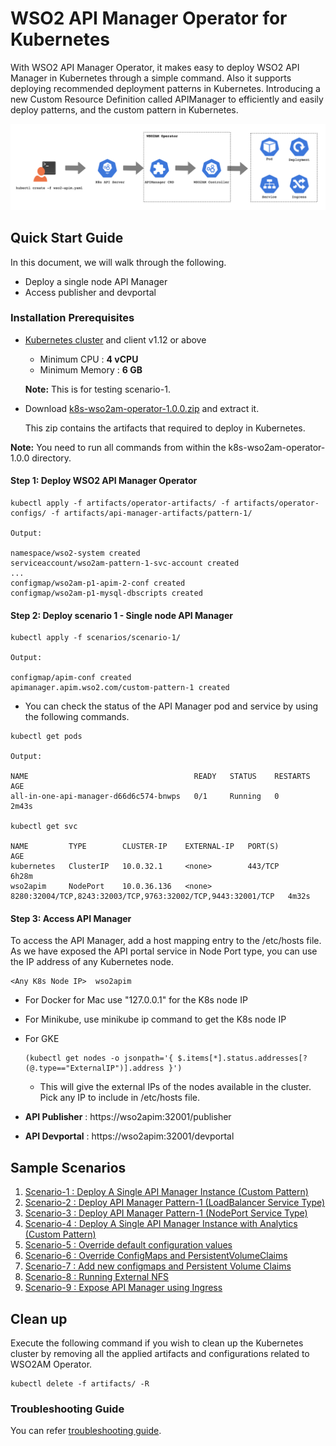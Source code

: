 # WSO2 API Manager Operator for Kubernetes

With WSO2 API Manager Operator, it makes easy to deploy WSO2 API Manager in Kubernetes through a simple command. Also it supports deploying recommended deployment patterns in Kubernetes. Introducing a new Custom Resource Definition called APIManager to efficiently and easily deploy patterns, and the custom pattern in Kubernetes.

![K8S CRD workflow](docs/images/wso2am-operator.png "K8S CRD workflow")

## Quick Start Guide

In this document, we will walk through the following.
* Deploy a single node API Manager
* Access publisher and devportal

### Installation Prerequisites

* [Kubernetes cluster](https://kubernetes.io/docs/setup/) and client v1.12 or above
    * Minimum CPU : **4 vCPU** 
    * Minimum Memory : **6 GB** <br>
    
    **Note:** This is for testing scenario-1.

* Download [k8s-wso2am-operator-1.0.0.zip](https://github.com/wso2/k8s-wso2am-operator/releases/download/1.0.0/k8s-wso2am-operator-1.0.0.zip) and extract it. 

    This zip contains the artifacts that required to deploy in Kubernetes.

**Note:** You need to run all commands from within the k8s-wso2am-operator-1.0.0 directory.

#### Step 1: Deploy WSO2 API Manager Operator


``` 
kubectl apply -f artifacts/operator-artifacts/ -f artifacts/operator-configs/ -f artifacts/api-manager-artifacts/pattern-1/

Output: 

namespace/wso2-system created
serviceaccount/wso2am-pattern-1-svc-account created
...
configmap/wso2am-p1-apim-2-conf created
configmap/wso2am-p1-mysql-dbscripts created
```

#### Step 2: Deploy scenario 1 - Single node API Manager

```
kubectl apply -f scenarios/scenario-1/

Output:

configmap/apim-conf created
apimanager.apim.wso2.com/custom-pattern-1 created
```

* You can check the status of the API Manager pod and service by using the following commands.
    
```
kubectl get pods

Output:

NAME                                     READY   STATUS    RESTARTS   AGE
all-in-one-api-manager-d66d6c574-bnwps   0/1     Running   0          2m43s

kubectl get svc

NAME         TYPE        CLUSTER-IP    EXTERNAL-IP   PORT(S)                                                       AGE
kubernetes   ClusterIP   10.0.32.1     <none>        443/TCP                                                       6h28m
wso2apim     NodePort    10.0.36.136   <none>        8280:32004/TCP,8243:32003/TCP,9763:32002/TCP,9443:32001/TCP   4m32s
```

#### Step 3: Access API Manager

To access the API Manager, add a host mapping entry to the /etc/hosts file. As we have exposed the API portal service in Node Port type, you can use the IP address of any Kubernetes node.

```
<Any K8s Node IP>  wso2apim
```

- For Docker for Mac use "127.0.0.1" for the K8s node IP
- For Minikube, use minikube ip command to get the K8s node IP
- For GKE
    ```
    (kubectl get nodes -o jsonpath='{ $.items[*].status.addresses[?(@.type=="ExternalIP")].address }')
    ```
    - This will give the external IPs of the nodes available in the cluster. Pick any IP to include in /etc/hosts file.
  
- **API Publisher** : https://wso2apim:32001/publisher 
- **API Devportal** : https://wso2apim:32001/devportal 
   
   
## Sample Scenarios

1. [Scenario-1 : Deploy A Single API Manager Instance (Custom Pattern)](scenarios/scenario-1)
2. [Scenario-2 : Deploy API Manager Pattern-1 (LoadBalancer Service Type)](scenarios/scenario-2)
3. [Scenario-3 : Deploy API Manager Pattern-1 (NodePort Service Type)](scenarios/scenario-3)
4. [Scenario-4 : Deploy A Single API Manager Instance with Analytics (Custom Pattern)](scenarios/scenario-4)
5. [Scenario-5 : Override default configuration values](scenarios/scenario-5)
6. [Scenario-6 : Override ConfigMaps and PersistentVolumeClaims](scenarios/scenario-6)
7. [Scenario-7 : Add new configmaps and Persistent Volume Claims](scenarios/scenario-7)
8. [Scenario-8 : Running External NFS](scenarios/scenario-8)
9. [Scenario-9 : Expose API Manager using Ingress](scenarios/scenario-9)

## Clean up

Execute the following command if you wish to clean up the Kubernetes cluster by removing all the applied artifacts and configurations related to WSO2AM Operator.

```
kubectl delete -f artifacts/ -R
```

### Troubleshooting Guide

You can refer [troubleshooting guide](docs/Troubleshooting/troubleshooting.md).

  
